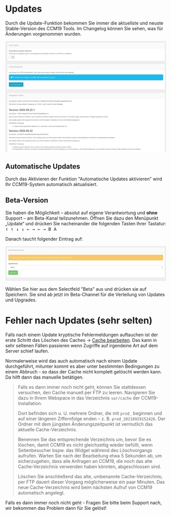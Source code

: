 # Updates

Durch die Update-Funktion bekommen Sie immer die aktuellste und neuste Stable-Version des CCM19 Tools. Im Changelog können Sie sehen, was für Änderungen vorgenommen wurden.

![screenshot-2020.09.30-14_59_11-CCM19 - Cookie Consent Management Software](../assets/screenshot-2020.09.30-14_59_11-CCM19%20-%20Cookie%20Consent%20Management%20Software.jpg)



## Automatische Updates

Durch das Aktivieren der Funktion "Automatische Updates aktivieren" wird Ihr CCM19-System automatisch aktualisiert.



## Beta-Version

Sie haben die Möglichkeit – absolut auf eigene Verantwortung und **ohne** Support – am Beta-Kanal teilzunehmen. Öffnen Sie dazu den Menüpunkt „Update“ und drücken Sie nacheinander die folgenden Tasten Ihrer Tastatur: <kbd>↑ ↑ ↓ ↓ ← → ← → B A</kbd>

Danach taucht folgender Eintrag auf:


![screenshot-2020.09.30-15_03_22-CCM19 - Cookie Consent Management Software](../assets/screenshot-2020.09.30-15_03_22-CCM19%20-%20Cookie%20Consent%20Management%20Software.jpg)

Wählen Sie hier aus dem Selectfeld "Beta" aus und drücken sie auf Speichern. Sie sind ab jetzt im Beta-Channel für die Verteilung von Updates und Upgrades.

# Fehler nach Updates (sehr selten)

Falls nach einem Update kryptische Fehlermeldungen auftauchen ist der erste Schritt das Löschen des Caches -> [Cache bearbeiten](caching.md). Das kann in sehr seltenen Fällen passieren wenn Zugriffe auf irgendeine Art auf dem Server schief laufen.


Normalerweise wird das auch automatisch nach einem Update durchgeführt, mitunter kommt es aber unter bestimmten Bedingungen zu einem Abbruch - so dass der Cache nicht komplett gelöscht werden kann. Da hilft dann das manuelle betätigen.

> Falls es dann immer noch nicht geht, können Sie stattdessen versuchen, den Cache manuell per FTP zu leeren. Navigieren Sie dazu in Ihrem Webspace in das Verzeichnis `var/cache` der CCM19-Installation.
>
> Dort befinden sich u. U. mehrere Ordner, die mit `prod_` beginnen und auf einer längeren Ziffernfolge enden – z. B. `prod_20210929152426`. Der Ordner mit dem jüngsten Änderungszeitpunkt ist vermutlich das aktuelle Cache-Verzeichnis.
>
> Benennen Sie das entsprechende Verzeichnis um, bevor Sie es löschen, damit CCM19 es nicht gleichzeitig wieder befüllt, wenn Seitenbesucher bspw. das Widget während des Löschvorgangs aufrufen. Warten Sie nach der Bearbeitung etwa 5 Sekunden ab, um sicherzugehen, dass alle Anfragen an CCM19, die noch das alte Cache-Verzeichnis verwenden haben könnten, abgeschlossen sind.
>
> Löschen Sie anschließend das alte, umbenannte Cache-Verzeichnis; per FTP dauert dieser Vorgang möglicherweise ein paar Minuten. Das neue Cache-Verzeichnis wird beim nächsten Aufruf von CCM19 automatisch angelegt.


Falls es dann immer noch nicht geht - Fragen Sie bitte beim Support nach, wir bekommen das Problem dann für Sie gelöst!

 
